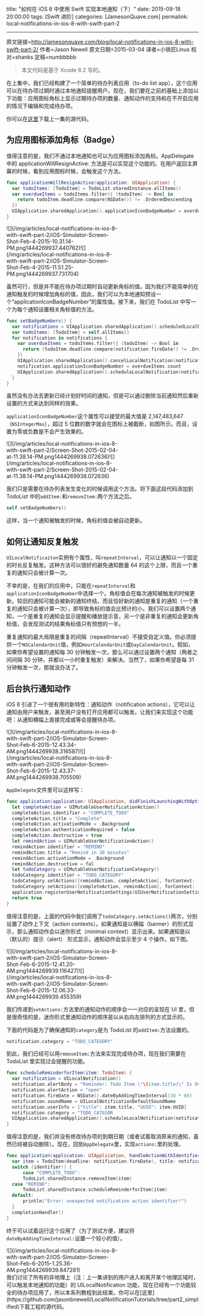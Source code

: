title: "如何在 iOS 8 中使用 Swift 实现本地通知（下）"
date: 2015-09-18 20:00:00
tags: [Swift 进阶]
categories: [JamesonQuave.com]
permalink: local-notifications-in-ios-8-with-swift-part-2

---
原文链接=http://jamesonquave.com/blog/local-notifications-in-ios-8-with-swift-part-2/
作者=Jason Newell
原文日期=2015-03-04
译者=小铁匠Linus
校对=shanks
定稿=numbbbbb

<!--此处开始正文-->

> 本文代码是基于 Xcode 6.2 写的。

在上集中，我们已经构建了一个简单的待办列表应用（to-do list app），这个应用可以在待办项过期时通过本地通知提醒用户。现在，我们要在之前的基础上添加以下功能：应用图标角标上显示过期待办项的数量、通知动作的支持和在不开启应用的情况下编辑和完成待办项。

你可以在[这里](https://github.com/jasonbnewell/LocalNotificationTutorials/tree/part1_simplified)下载上一集的源代码。

<!--more-->

## 为应用图标添加角标（Badge）

值得注意的是，我们不通过本地通知也可以为应用图标添加角标。AppDelegate 中的 applicationWillResignActive: 方法是可以实现这个功能的。在用户返回主屏幕的时候，看到应用图标时候，会触发这个方法。

```swift
func applicationWillResignActive(application: UIApplication) {
  var todoItems: [TodoItem] = TodoList.sharedInstance.allItems()
  var overdueItems = todoItems.filter({ (todoItem) -> Bool in
    return todoItem.deadline.compare(NSDate()) != .OrderedDescending
  })
  UIApplication.sharedApplication().applicationIconBadgeNumber = overdueItems.count
}
```
<div style="max-width:300px;">
![](/img/articles/local-notifications-in-ios-8-with-swift-part-2/iOS-Simulator-Screen-Shot-Feb-4-2015-10.31.14-PM.png1444269937.440762)![](/img/articles/local-notifications-in-ios-8-with-swift-part-2/iOS-Simulator-Screen-Shot-Feb-4-2015-11.51.25-PM.png1444269937.731704)
</div>

虽然可行，但是并不能在待办项过期时自动更新角标的值。因为我们不能简单的在通知触发的时候增加角标的值，因此，我们可以为本地通知预设一个“applicationIconBadgeNumber”的属性值。接下来，我们在 TodoList 中写一个为每个通知设置相关角标值的方法。

```swift
func setBadgeNumbers() {
  var notifications = UIApplication.sharedApplication().scheduledLocalNotifications as! [UILocalNotification]
  var todoItems: [TodoItem] = self.allItems()
  for notification in notifications {
    var overdueItems = todoItems.filter({ (todoItem) -> Bool in
      return (todoItem.deadline.compare(notification.fireDate!) != .OrderedDescending)
    })
    UIApplication.sharedApplication().cancelLocalNotification(notification) 
    notification.applicationIconBadgeNumber = overdueItems.count
    UIApplication.sharedApplication().scheduleLocalNotification(notification)
  }
}
```

虽然没有办法去更新已经计划好时间的通知，但是可以通过删除当前通知然后重新设置的方式来达到同样的效果。

`applicationIconBadgeNumber`这个属性可以接受的最大值是 2,147,483,647（`NSIntegerMax`），超过 5 位数的数字就会在图标上被截断，如图所示。而且，设置为零或负数是不会产生效果的。

<div style="max-width:300px;">
![](/img/articles/local-notifications-in-ios-8-with-swift-part-2/Screen-Shot-2015-02-04-at-11.38.14-PM.png1444269938.072636)![](/img/articles/local-notifications-in-ios-8-with-swift-part-2/Screen-Shot-2015-02-04-at-11.38.14-PM.png1444269938.072636)
</div>


我们只是需要在待办列表发生变化的时候调用这个方法。将下面这段代码添加到 TodoList 中的`addItem:`和`removeItem:`两个方法之后。

```swift
self.setBadgeNumbers()
```

这样，当一个通知被触发的时候，角标的值会被自动更新。

## 如何让通知反复触发

`UILocalNotificaiton`实例有个属性，叫`repeatInterval`，可以让通知以一个固定的时长反复触发。这种方法可以很好的避免通知数量 64 的这个上限，而且一个重复的通知只会被计算一次。

不幸的是，在我们的应用中，只能在`repeatInterval`和`applicationIconBadgeNumber`中选择一个。角标值会在每次通知被触发的时候更新。较旧的通知可能会被新的通知终结，而且恰好新的通知是重复的通知（一个重复的通知只会被计算一次），即导致角标的值会比预计的小。我们可以设置两个通知，一个是重复的通知会显示提醒和播放提示音，另一个是非重复的通知会更新角标值，会发现测试的结果角标值只有预想的一半。

重复通知的最大局限是重复的间隔（repeatInterval）不接受自定义值。你必须提供一个`NSCalendarUnit`值，例如`HourCalendarUnit`或`DayCalendarUnit`。假如，如果你希望设置的通知每 30 分钟触发一次，那么可以通过设置两个通知（两者之间间隔 30 分钟，并都以一小时重复触发）来解决。当然了，如果你希望是每 31 分钟触发一次，那就没办法了。

## 后台执行通知动作

iOS 8 引进了一个很有用的新特性：通知动作（notification actions），它可以让通知由用户来触发，甚至用户没有打开应用都可以触发。让我们来实现这个功能吧：从通知横幅上直接完成或等会提醒待办项。

<div style="max-width:300px;">
![](/img/articles/local-notifications-in-ios-8-with-swift-part-2/iOS-Simulator-Screen-Shot-Feb-6-2015-12.43.34-AM.png1444269938.316587)![](/img/articles/local-notifications-in-ios-8-with-swift-part-2/iOS-Simulator-Screen-Shot-Feb-6-2015-12.43.37-AM.png1444269938.705509)
</div>

`AppDelegate`文件里可以这样写：

```swift
func application(application: UIApplication, didFinishLaunchingWithOptions launchOptions: [NSObject: AnyObject]?) -> Bool {
  let completeAction = UIMutableUserNotificationAction()
  completeAction.identifier = "COMPLETE_TODO"
  completeAction.title = "Complete"
  completeAction.activationMode = .Background
  completeAction.authenticationRequired = false
  completeAction.destructive = true
  let remindAction = UIMutableUserNotificationAction()
  remindAction.identifier = "REMIND"
  remindAction.title = "Remind in 30 minutes"
  remindAction.activationMode = .Background
  remindAction.destructive = fal  
  let todoCategory = UIMutableUserNotificationCategory()
  todoCategory.identifier = "TODO_CATEGORY"
  todoCategory.setActions([remindAction, completeAction], forContext: .Default)
  todoCategory.setActions([completeAction, remindAction], forContext: .Minimal)
  application.registerUserNotificationSettings(UIUserNotificationSettings(forTypes: .Alert | .Badge | .Sou  categories: NSSet(array: [todoCategory])))
  return true
}
```

值得注意的是，上面的代码中我们调用了`todoCategory.setActions()`两次，分别设置了动作上下文（action contexts）。如果通知是以横幅（banner）的形式显示，那么通知动作会以迷你形式（minimal context）显示出来。如果通知是以（默认的）提示（alert） 形式显示，通知动作会显示至少 4 个操作。如下图。

<div style="max-width:300px;">
![](/img/articles/local-notifications-in-ios-8-with-swift-part-2/iOS-Simulator-Screen-Shot-Feb-6-2015-12.41.20-AM.png1444269939.116427)![](/img/articles/local-notifications-in-ios-8-with-swift-part-2/iOS-Simulator-Screen-Shot-Feb-6-2015-12.06.33-AM.png1444269939.455359)
</div>

我们传递到`setActions:`方法里的通知动作的顺序会一一对应的呈现在 UI 里，但是很奇怪的是，迷你形式里通知动作的顺序是以从右向左排列的方式显示的。

下面的代码是为了确保通知的`category`是为 TodoList 的`addItem:`方法设置的。

```swift
notification.category = "TODO_CATEGORY"
```

到此，我们已经可以用`removeItem:`方法来实现完成待办项，现在我们需要在 TodoList 里实现过会提醒的功能。

```swift
func scheduleReminderforItem(item: TodoItem) {
  var notification = UILocalNotification()
  notification.alertBody = "Reminder: Todo Item \"\(item.title)\" Is Overdue"
  notification.alertAction = "open"
  notification.fireDate = NSDate().dateByAddingTimeInterval(30 * 60)
  notification.soundName = UILocalNotificationDefaultSoundName
  notification.userInfo = ["title": item.title, "UUID": item.UUID]
  notification.category = "TODO_CATEGOR  
  UIApplication.sharedApplication().scheduleLocalNotification(notification)
}
```

值得注意的是，我们并没有修改待办项的到期日期（或者试着取消原来的通知，虽然已经被自动删除）。现在，回到`AppDelegate`里，实现`actions:`里的处理。

```swift
func application(application: UIApplication, handleActionWithIdentifier identifier: String?, forLocalNotification notification: UILocalNotification, completionHandler: () -> Void) {
  var item = TodoItem(deadline: notification.fireDate!, title: notification.userInfo!["title"] as String, UU  notification.userInfo!["UUID"] as String!)
  switch (identifier!) {
      case "COMPLETE_TODO":
      TodoList.sharedInstance.removeItem(item)
  case "REMIND":
      TodoList.sharedInstance.scheduleReminderforItem(item)
  default:
      println("Error: unexpected notification action identifier!")
  }
  completionHandler()
}
```

终于可以试着运行这个应用了（为了测试方便，建议将`dateByAddingTimeInterval:`设置一个较小的值）。
<div style="max-width:300px;">
![](/img/articles/local-notifications-in-ios-8-with-swift-part-2/iOS-Simulator-Screen-Shot-Feb-6-2015-1.25.36-AM.png1444269939.847281)
</div>
我们讨论了所有的非地理上（注：上一集讲到的用户进入和离开某个地理区域时，可以触发本地通知的功能）的 UILocalNotification 功能，现在已经有一个功能较全的待办项应用了，所以本系列教程到此结束。你可以在[这里](https://github.com/jasonbnewell/LocalNotificationTutorials/tree/part2_simplified)下载工程的源代码。
